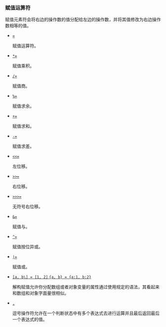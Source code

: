 ### 赋值运算符
赋值元素符会将右边的操作数的值分配给左边的操作数，并将其值修改为右边操作数相等的值。
* [`=`](https://developer.mozilla.org/zh-CN/docs/Web/JavaScript/Reference/Operators/Assignment_Operators#Assignment)

    赋值运算符。
* [`*=`](https://developer.mozilla.org/zh-CN/docs/Web/JavaScript/Reference/Operators/Assignment_Operators#Multiplication_assignment)

    赋值乘积。
* [`/=`](https://developer.mozilla.org/zh-CN/docs/Web/JavaScript/Reference/Operators/Assignment_Operators#Division_assignment)

    赋值商。
* [`%=`](https://developer.mozilla.org/zh-CN/docs/Web/JavaScript/Reference/Operators/Assignment_Operators#Remainder_assignment)

    赋值求余。
* [`+=`](https://developer.mozilla.org/zh-CN/docs/Web/JavaScript/Reference/Operators/Assignment_Operators#Addition_assignment)

    赋值求和。
* [`-=`](https://developer.mozilla.org/zh-CN/docs/Web/JavaScript/Reference/Operators/Assignment_Operators#Subtraction_assignment)

    赋值求差。
* [`<<=`](https://developer.mozilla.org/zh-CN/docs/Web/JavaScript/Reference/Operators/Assignment_Operators#Left_shift_assignment)

    左位移。
* [`>>=`](https://developer.mozilla.org/zh-CN/docs/Web/JavaScript/Reference/Operators/Assignment_Operators#Right_shift_assignment)

    右位移。
* [`>>>=`](https://developer.mozilla.org/zh-CN/docs/Web/JavaScript/Reference/Operators/Assignment_Operators#Unsigned_right_shift_assignment)

    无符号右位移。
* [`&=`](https://developer.mozilla.org/zh-CN/docs/Web/JavaScript/Reference/Operators/Assignment_Operators#Bitwise_AND_assignment)

    赋值与。
* [`^=`](https://developer.mozilla.org/zh-CN/docs/Web/JavaScript/Reference/Operators/Assignment_Operators#Bitwise_XOR_assignment)

    赋值按位异或。
* [`|=`](https://developer.mozilla.org/zh-CN/docs/Web/JavaScript/Reference/Operators/Assignment_Operators#Bitwise_OR_assignment)

    赋值或。
* [`[a, b\] = [1, 2]` `{a, b} = {a:1, b:2}`](https://developer.mozilla.org/zh-CN/docs/Web/JavaScript/Reference/Operators/Destructuring_assignment)

    解构赋值允许你分配数组或者对象变量的属性通过使用规定的语法，其看起来和数组和对象字面量很相似。
* [`,`](https://developer.mozilla.org/zh-CN/docs/Web/JavaScript/Reference/Operators/Comma_Operator)

    逗号操作符允许在一个判断状态中有多个表达式去进行运算并且最后返回最后一个表达式的值。